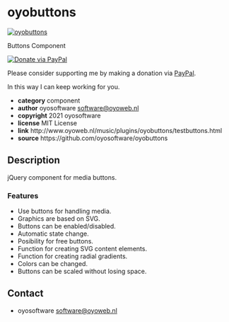 # oyobuttons
<a href="http://oyoweb.nl/music/plugins/oyobuttons/testbuttons.html" target="_blank">
  <img src="http://oyoweb.nl/music/plugins/oyobuttons/oyobuttons.jpg" alt="oyobuttons">
</a>
<p>Buttons Component</p>
<a href="https://www.paypal.com/cgi-bin/webscr?cmd=_donations&amp;currency_code=EUR&amp;business=software@oyoweb.nl&amp;item_name=donation%20for%20Hello%20World" rel="nofollow">
  <img src="https://www.paypalobjects.com/en_US/i/btn/btn_donate_LG.gif" alt="Donate via PayPal" style="max-width: 100%;vertical-align: top">
</a>
<p style="max-width: 100%;vertical-align: middle">Please consider supporting me by making a donation via <a href="https://www.paypal.com/cgi-bin/webscr?cmd=_donations&amp;currency_code=EUR&amp;business=software@oyoweb.nl&amp;item_name=donation%20for%20Hello%20World" rel="nofollow">PayPal</a>.</p>
<p>In this way I can keep working for you.</p>
<ul>
  <li><strong>category</strong> component</li>
  <li><strong>author</strong> oyosoftware <a href="mailto:software@oyoweb.nl">software@oyoweb.nl</a></li>
  <li><strong>copyright</strong> 2021 oyosoftware </li>
  <li><strong>license</strong> MIT License</li>
  <li><strong>link</strong> http://www.oyoweb.nl/music/plugins/oyobuttons/testbuttons.html</li>
  <li><strong>source</strong> https://github.com/oyosoftware/oyobuttons</li>
</ul>
<h2>Description</h2>
<p>jQuery component for media buttons.</p>
<h3>Features</h3>
<ul>
  <li>Use buttons for handling media.</li>
  <li>Graphics are based on SVG.</li>
  <li>Buttons can be enabled/disabled.</li>
  <li>Automatic state change.</li>
  <li>Posibility for free buttons.</li>
  <li>Function for creating SVG content elements.</li>
  <li>Function for creating radial gradients.</li>
  <li>Colors can be changed.</li>
  <li>Buttons can be scaled without losing space.</li>
</ul>
<h2>Contact</h2>
<ul>
<li>oyosoftware <a href="mailto:software@oyoweb.nl">software@oyoweb.nl</a></li>
</ul>
